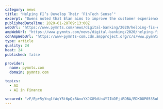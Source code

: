 ```yaml
---
category: news
title: "Helping FI’s Develop Their ‘FinTech Sense’"
excerpt: "Owens noted that Elan aims to improve the customer experience by providing mobile functionality, geolocation, AI-based fraud protection and all forms of digital payments. “These are expensive to deliver, which is why we help customers provide these services and capabilities as part of the package,” he said. Of course, those digital ..."
publishedDateTime: 2020-01-28T09:13:00Z
webUrl: "https://www.pymnts.com/news/digital-banking/2020/helping-fis-develop-their-fintech-sense/"
ampWebUrl: "https://www.pymnts.com/news/digital-banking/2020/helping-fis-develop-their-fintech-sense/amp/"
cdnAmpWebUrl: "https://www-pymnts-com.cdn.ampproject.org/c/s/www.pymnts.com/news/digital-banking/2020/helping-fis-develop-their-fintech-sense/amp/"
type: article
quality: 24
heat: 24
published: false

provider:
  name: pymnts.com
  domain: pymnts.com

topics:
  - AI
  - AI in Finance

secured: "zF/Ep+5yYnglfAqY5t6pQx8AvxYXJX89dUn4YIIbDEjiRDBA/EDK0OP0535uPqBb5Kx6a8q779Ika+qEE+w7D796x3MltYyM9MXvx0V2ND8L1TPxdCF9GTsBzharVah9Sqqn1ztNjxwGKlT9v/BKbuByLN8tXeD+3el/ZCkcq8omxwv3BnEOwtm6kVfPQoioQEoxAdwSGqmE+5n+gmqitsYl8zxqMSo+nifrtPzPSUu4GdytU6sZNYl3to0532j8mijZ8JdEcrtH0pqIHll9HIO0ooUXg4z5NspiTJQRw34fZnSueABl8iq7WwceK7Ck5p7/qXTT0zl9NaXhZKnJI9vLoUmIwL0Ci23ljYxBlax7PEgREETXtXoC1BG/NEiNDGKebg/aEKdJ4SoPqkpbVxVDBB1DqJmiZd4fLKMoSDWEEPR1Vafgq765/llfmfKseLTmz5w1q2vQNemrLAqTH2w3PQq9fqfwsgYZ9PMBdoo=;PzC/bssdsjG0JFJ0wt+t9g=="
---
```


